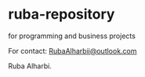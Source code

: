# ruba-repository
 for programming and business projects

 For contact: RubaAlharbii@outlook.com

 Ruba Alharbi.
